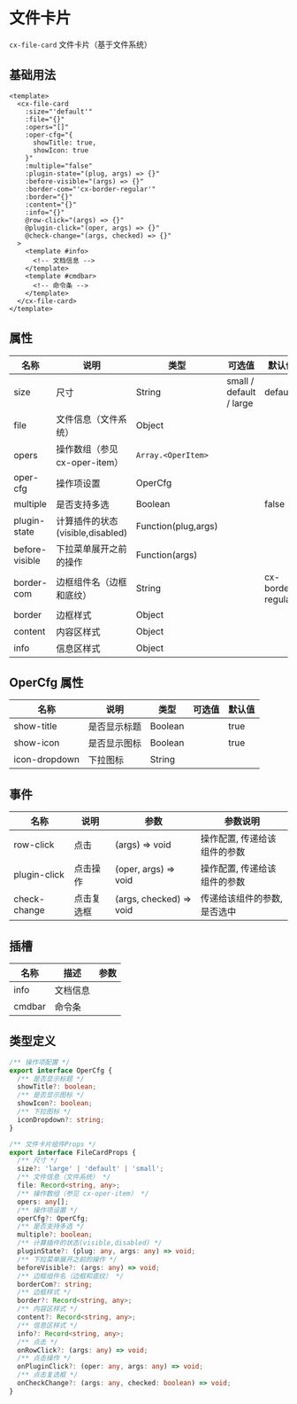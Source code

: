 # 文件卡片

`cx-file-card` 文件卡片（基于文件系统）

## 基础用法

```vue
<template>
  <cx-file-card
    :size="'default'"
    :file="{}"
    :opers="[]"
    :oper-cfg="{
      showTitle: true,
      showIcon: true
    }"
    :multiple="false"
    :plugin-state="(plug, args) => {}"
    :before-visible="(args) => {}"
    :border-com="'cx-border-regular'"
    :border="{}"
    :content="{}"
    :info="{}"
    @row-click="(args) => {}"
    @plugin-click="(oper, args) => {}"
    @check-change="(args, checked) => {}"
  >
    <template #info>
      <!-- 文档信息 -->
    </template>
    <template #cmdbar>
      <!-- 命令条 -->
    </template>
  </cx-file-card>
</template>
```

## 属性

| 名称 | 说明 | 类型 | 可选值 | 默认值 |
| --- | ---- | ---- | ----- | ----- |
| size | 尺寸 | String | small / default / large | default |
| file | 文件信息（文件系统） | Object | | |
| opers | 操作数组（参见 cx-oper-item） | `Array.<OperItem>` | | |
| oper-cfg | 操作项设置 | OperCfg | | |
| multiple | 是否支持多选 | Boolean | | false |
| plugin-state | 计算插件的状态(visible,disabled) | Function(plug,args) | | |
| before-visible | 下拉菜单展开之前的操作 | Function(args) | | |
| border-com | 边框组件名（边框和底纹） | String | | cx-border-regular |
| border | 边框样式 | Object | | |
| content | 内容区样式 | Object | | |
| info | 信息区样式 | Object | | |

## OperCfg 属性

| 名称 | 说明 | 类型 | 可选值 | 默认值 |
| --- | ---- | ---- | ----- | ----- |
| show-title | 是否显示标题 | Boolean | | true |
| show-icon | 是否显示图标 | Boolean | | true |
| icon-dropdown | 下拉图标 | String | | |

## 事件

| 名称 | 说明 | 参数 | 参数说明 |
| ---- | --- | ---- | ----- |
| row-click | 点击 | (args) => void | 操作配置, 传递给该组件的参数 |
| plugin-click | 点击操作 | (oper, args) => void | 操作配置, 传递给该组件的参数 |
| check-change | 点击复选框 | (args, checked) => void | 传递给该组件的参数, 是否选中 |

## 插槽

| 名称 | 描述 | 参数 |
| ----- | ----- | ----- |
| info | 文档信息 | |
| cmdbar | 命令条 | |

## 类型定义

```ts
/** 操作项配置 */
export interface OperCfg {
  /** 是否显示标题 */
  showTitle?: boolean;
  /** 是否显示图标 */
  showIcon?: boolean;
  /** 下拉图标 */
  iconDropdown?: string;
}

/** 文件卡片组件Props */
export interface FileCardProps {
  /** 尺寸 */
  size?: 'large' | 'default' | 'small';
  /** 文件信息（文件系统） */
  file: Record<string, any>;
  /** 操作数组（参见 cx-oper-item） */
  opers: any[];
  /** 操作项设置 */
  operCfg?: OperCfg;
  /** 是否支持多选 */
  multiple?: boolean;
  /** 计算插件的状态(visible,disabled) */
  pluginState?: (plug: any, args: any) => void;
  /** 下拉菜单展开之前的操作 */
  beforeVisible?: (args: any) => void;
  /** 边框组件名（边框和底纹） */
  borderCom?: string;
  /** 边框样式 */
  border?: Record<string, any>;
  /** 内容区样式 */
  content?: Record<string, any>;
  /** 信息区样式 */
  info?: Record<string, any>;
  /** 点击 */
  onRowClick?: (args: any) => void;
  /** 点击操作 */
  onPluginClick?: (oper: any, args: any) => void;
  /** 点击复选框 */
  onCheckChange?: (args: any, checked: boolean) => void;
} 